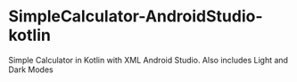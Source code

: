 # SimpleCalculator-AndroidStudio-kotlin
 Simple Calculator in Kotlin with XML Android Studio. Also includes Light and Dark Modes

